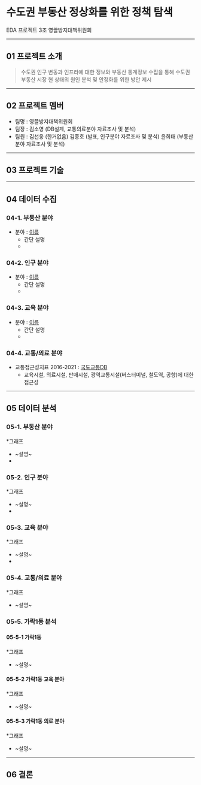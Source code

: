 # 수도권 부동산 정상화를 위한 정책 탐색
EDA 프로젝트 3조 영끌방지대책위원회

***
## 01 프로젝트 소개
> 수도권 인구 변동과 인프라에 대한 정보와 부동산 통계정보 수집을 통해 수도권 부동산 시장 현 상태의 원인 분석 및 안정화를 위한 방안 제시

***
## 02 프로젝트 멤버
* 팀명 : 영끌방지대책위원회 
* 팀장 : 김소영 (DB설계, 교통의료분야 자료조사 및 분석)
* 팀원 : 김선웅 (한거없음)
      김종호 (발표, 인구분야 자료조사 및 분석)
      윤희태 (부동산분야 자료조사 및 분석)

***
## 03 프로젝트 기술


***
## 04 데이터 수집



### 04-1. 부동산 분야
* 분야 : [이름](url)
  * 간단 설명
  * 
### 04-2. 인구 분야
* 분야 : [이름](url)
  * 간단 설명
  * 
### 04-3. 교육 분야
* 분야 : [이름](url)
  * 간단 설명
  * 
### 04-4. 교통/의료 분야
* 교통접근성지표 2016-2021 : [국도교통DB](https://www.ktdb.go.kr/www/selectTrnsportTreeView.do?key=32)
  * 교육시설, 의료시설, 판매시설, 광역교통시설(버스터미널, 철도역, 공항)에 대한 접근성  





***
## 05 데이터 분석



### 05-1. 부동산 분야
*그래프
  * ~설명~
  * 
### 05-2. 인구 분야
*그래프
  * ~설명~
  * 
### 05-3. 교육 분야
*그래프
  * ~설명~
  * 
### 05-4. 교통/의료 분야
*그래프
  * ~설명~

### 05-5. 가락1동 분석

#### 05-5-1 가락1동
*그래프
  * ~설명~
#### 05-5-2 가락1동 교육 분야
*그래프
  * ~설명~
#### 05-5-3 가락1동 의료 분야
*그래프
  * ~설명~




***
## 06 결론


